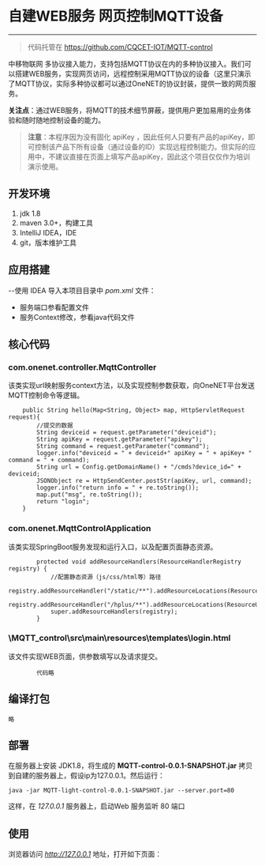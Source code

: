 # 自建WEB服务 网页控制MQTT设备

---

> 代码托管在 https://github.com/CQCET-IOT/MQTT-control

中移物联网 多协议接入能力，支持包括MQTT协议在内的多种协议接入。我们可以搭建WEB服务，实现网页访问，远程控制采用MQTT协议的设备（这里只演示了MQTT协议，实际多种协议都可以通过OneNET的协议封装，提供一致的网页服务。

**关注点**：通过WEB服务，将MQTT的技术细节屏蔽，提供用户更加易用的业务体验和随时随地控制设备的能力。

> **注意**：本程序因为没有固化 apiKey ，因此任何人只要有产品的apiKey，即可控制该产品下所有设备（通过设备的ID）实现远程控制能力。但实际的应用中，不建议直接在页面上填写产品apiKey，因此这个项目仅仅作为培训演示使用。


## 开发环境
1. jdk 1.8
2. maven 3.0+，构建工具
3. IntelliJ IDEA，IDE
4. git，版本维护工具

## 应用搭建 

--使用 IDEA 导入本项目目录中 *pom.xml* 文件：
- 服务端口参看配置文件
- 服务Context修改，参看java代码文件


## 核心代码

### com.onenet.controller.MqttController 
该类实现url映射服务context方法，以及实现控制参数获取，向OneNET平台发送MQTT控制命令等逻辑。

```
    public String hello(Map<String, Object> map, HttpServletRequest request){
        //提交的数据
        String deviceid = request.getParameter("deviceid");
        String apiKey = request.getParameter("apikey");
        String command = request.getParameter("command");
        logger.info("deviceid = " + deviceid+" apiKey = " + apiKey+ " command = " + command);
        String url = Config.getDomainName() + "/cmds?device_id=" + deviceid;
        JSONObject re = HttpSendCenter.postStr(apiKey, url, command);
        logger.info("return info = " + re.toString());
        map.put("msg", re.toString());
        return "login";
    }
```
### com.onenet.MqttControlApplication 
该类实现SpringBoot服务发现和运行入口，以及配置页面静态资源。

```
		protected void addResourceHandlers(ResourceHandlerRegistry registry) {
			//配置静态资源（js/css/html等）路径
			registry.addResourceHandler("/static/**").addResourceLocations(ResourceUtils.CLASSPATH_URL_PREFIX+"/static/");
			registry.addResourceHandler("/hplus/**").addResourceLocations(ResourceUtils.CLASSPATH_URL_PREFIX+"/hplus/");
			super.addResourceHandlers(registry);
		}
```
### \MQTT_control\src\main\resources\templates\login.html
该文件实现WEB页面，供参数填写以及请求提交。

```
		代码略
```

## 编译打包

    略

## 部署

在服务器上安装 JDK1.8，将生成的 **MQTT-control-0.0.1-SNAPSHOT.jar** 拷贝到自建的服务器上，假设ip为127.0.0.1。然后运行：

```
java -jar MQTT-light-control-0.0.1-SNAPSHOT.jar --server.port=80
```

这样，在 *127.0.0.1* 服务器上，启动Web 服务监听 80 端口

## 使用

浏览器访问 *http://127.0.0.1* 地址，打开如下页面：



